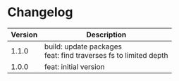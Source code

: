 # Changelog

| Version | Description |
| - | - |
| 1.1.0 | build: update packages <br> feat: find traverses fs to limited depth <br> |
| 1.0.0 | feat: initial version |

